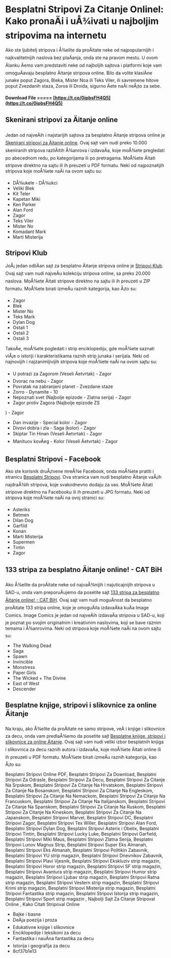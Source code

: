 #  Besplatni Stripovi Za Citanje Onlinel: Kako pronaÄi i uÅ¾ivati u najboljim stripovima na internetu 
 
Ako ste ljubitelj stripova i Å¾elite da proÄitate neke od najpopularnijih i najkvalitetnijih naslova bez plaÄanja, onda ste na pravom mestu. U ovom Älanku Äemo vam predstaviti neke od najboljih sajtova i platformi koje vam omoguÄavaju besplatno Äitanje stripova online. Bilo da volite klasiÄne junake poput Zagora, Bleka, Mister Noa ili Teks Viler, ili savremene hitove poput Zvezdanih staza, Zoroa ili Droida, sigurno Äete naÄi neÅ¡to za sebe.
 
**Download File ===== [https://t.co/0ipbsFH4Q5](https://t.co/0ipbsFH4Q5)**


 
##  Skenirani stripovi za Äitanje online 
 
Jedan od najveÄih i najstarijih sajtova za besplatno Äitanje stripova online je [Skenirani stripovi za Äitanje online](https://stripovi.elektronskaknjiga.com/). Ovaj sajt vam nudi preko 10.000 skeniranih stripova razliÄitih Å¾anrova i izdavaÄa, koje moÅ¾ete pregledati po abecednom redu, po kategorijama ili po pretragama. MoÅ¾ete Äitati stripove direktno na sajtu ili ih preuzeti u PDF formatu. Neki od najpoznatijih stripova koje moÅ¾ete naÄi na ovom sajtu su:
 
- DÅ¾ukele - DÅ¾ukci
- Veliki Blek
- Kit Teler
- Kapetan Miki
- Ken Parker
- Alan Ford
- Zagor
- Teks Viler
- Mister No
- Komadant Mark
- Marti Misterija

##  Stripovi Klub 
 
JoÅ¡ jedan odliÄan sajt za besplatno Äitanje stripova online je [Stripovi Klub](https://www.stripovi.club/). Ovaj sajt vam nudi najveÄu kolekciju stripova online, sa preko 20.000 naslova. MoÅ¾ete Äitati stripove direktno na sajtu ili ih preuzeti u ZIP formatu. MoÅ¾ete birati izmeÄu raznih kategorija, kao Å¡to su:

- Zagor
- Blek
- Mister No
- Teks Mark
- Dylan Dog
- Ostali 1
- Ostali 2
- Ostali 3

TakoÄe, moÅ¾ete pogledati i strip enciklopediju, gde moÅ¾ete saznati viÅ¡e o istoriji i karakteristikama raznih strip junaka i serijala. Neki od najnovijih i najzanimljivijih stripova koje moÅ¾ete naÄi na ovom sajtu su:

- U potrazi za Zagorom (Veseli Äetvrtak) - Zagor
- Dvorac na nebu - Zagor
- Povratak na zabranjeni planet - Zvezdane staze
- Zorro - Dynamite - 10
- Nepoznati svet (Najbolje epizode - Zlatna serija) - Zagor
- Zagor protiv Zagora (Najbolje epizode ZS

) - Zagor
- Dan invazije - Special kolor - Zagor
- Divovi dobra i zla - Saga (kolor) - Zagor
- Skiptar Tin Hinan (Veseli Äetvrtak) - Zagor
- Manituov kovÄeg - Kolor (Veseli Äetvrtak) - Zagor

##  Besplatni Stripovi - Facebook 
 
Ako ste korisnik druÅ¡tvene mreÅ¾e Facebook, onda moÅ¾ete pratiti i stranicu [Besplatni Stripovi](https://www.facebook.com/BesplatniStripovi/). Ova stranica vam nudi besplatno Äitanje vaÅ¡ih najdraÅ¾ih stripova, koje svakodnevno dodaju za vas. MoÅ¾ete Äitati stripove direktno na Facebooku ili ih preuzeti u JPG formatu. Neki od stripova koje moÅ¾ete naÄi na ovoj stranici su:

- Asteriks
- Betmen
- Dilan Dog
- Garfild
- Konan
- Marti Misterija
- Supermen
- Tintin
- Zagor

##  133 stripa za besplatno Äitanje online! - CAT BiH 
 
Ako Å¾elite da proÄitate neke od najvaÅ¾nijih i najuticajnijih stripova u SAD-u, onda vam preporuÄujemo da posetite sajt [133 stripa za besplatno Äitanje online! - CAT BiH](https://catbih.ba/133-stripa-za-besplatno-citanje-online/). Ovaj sajt vam nudi moguÄnost da besplatno proÄitate 133 stripa online, koje je omoguÄila izdavaÄka kuÄa Image Comics. Image Comics je jedan od najveÄih izdavaÄa stripova u SAD-u, koji je poznat po svojim originalnim i kreativnim naslovima, koji se bave raznim temama i Å¾anrovima. Neki od stripova koje moÅ¾ete naÄi na ovom sajtu su:

- The Walking Dead
- Saga
- Spawn
- Invincible
- Monstress
- Paper Girls
- The Wicked + The Divine
- East of West
- Descender

##  Besplatne knjige, stripovi i slikovnice za online Äitanje 
 
Na kraju, ako Å¾elite da proÄitate ne samo stripove, veÄ i knjige i slikovnice za decu, onda vam predlaÅ¾emo da posetite sajt [Besplatne knjige, stripovi i slikovnice za online Äitanje](https://sinhro.rs/besplatne-knjige-stripovi-i-slikovnice-za-online-citanje/). Ovaj sajt vam nudi veliki izbor besplatnih knjiga i slikovnica za decu raznih autora i izdavaÄa, koje moÅ¾ete Äitati online ili ih preuzeti u PDF formatu. MoÅ¾ete birati izmeÄu raznih kategorija, kao Å¡to su:
 
Besplatni Stripovi Online PDF,  Besplatni Stripovi Za Download,  Besplatni Stripovi Za Odrasle,  Besplatni Stripovi Za Decu,  Besplatni Stripovi Za Citanje Na Srpskom,  Besplatni Stripovi Za Citanje Na Hrvatskom,  Besplatni Stripovi Za Citanje Na Bosanskom,  Besplatni Stripovi Za Citanje Na Engleskom,  Besplatni Stripovi Za Citanje Na Nemackom,  Besplatni Stripovi Za Citanje Na Francuskom,  Besplatni Stripovi Za Citanje Na Italijanskom,  Besplatni Stripovi Za Citanje Na Spanskom,  Besplatni Stripovi Za Citanje Na Ruskom,  Besplatni Stripovi Za Citanje Na Kineskom,  Besplatni Stripovi Za Citanje Na Japanskom,  Besplatni Stripovi Marvel,  Besplatni Stripovi DC,  Besplatni Stripovi Zagor,  Besplatni Stripovi Tex Willer,  Besplatni Stripovi Alan Ford,  Besplatni Stripovi Dylan Dog,  Besplatni Stripovi Asterix i Obelix,  Besplatni Stripovi Tintin,  Besplatni Stripovi Lucky Luke,  Besplatni Stripovi Garfield,  Besplatni Stripovi Miki Maus,  Besplatni Stripovi Zlatna Serija,  Besplatni Stripovi Lunov Magnus Strip,  Besplatni Stripovi Super Eks Almanah,  Besplatni Stripovi Eks Almanah,  Besplatni Stripovi Politikin Zabavnik,  Besplatni Stripovi YU strip magazin,  Besplatni Stripovi Dnevnikov Zabavnik,  Besplatni Stripovi Plavi Vjesnik,  Besplatni Stripovi Ekskluziv strip magazin,  Besplatni Stripovi Horor strip magazin,  Besplatni Stripovi SF strip magazin,  Besplatni Stripovi Avantura strip magazin,  Besplatni Stripovi Humor strip magazin,  Besplatni Stripovi Ljubav strip magazin,  Besplatni Stripovi Ratna strip magazin,  Besplatni Stripovi Vestern strip magazin,  Besplatni Stripovi Krimi strip magazin,  Besplatni Stripovi Misterija strip magazin,  Besplatni Stripovi Fantastika strip magazin,  Besplatni Stripovi Istorija strip magazin,  Besplatni Stripovi Sport strip magazin ,  Najbolji Sajt Za Citanje Stripoval Online ,  Kako Citati Stripoval Online

- Bajke i basne
- DeÄja poezija i proza
- Edukativne knjige i slikovnice
- Enciklopedije i leksikoni za decu
- Fantastika i nauÄna fantastika za decu
- Istorija i geografija za decu
- 8cf37b1e13


